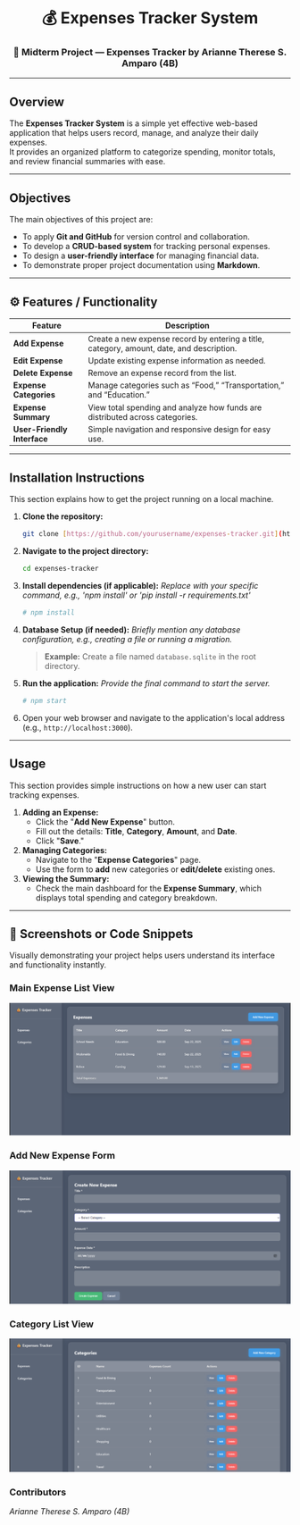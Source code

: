 <h1 align="center">💰 <b>Expenses Tracker System</b></h1>
<h3 align="center">🧾 Midterm Project — Expenses Tracker by <b>Arianne Therese S. Amparo (4B)</b></h3>

---

##  Overview

The **Expenses Tracker System** is a simple yet effective web-based application that helps users record, manage, and analyze their daily expenses.  
It provides an organized platform to categorize spending, monitor totals, and review financial summaries with ease.

---

##  Objectives

The main objectives of this project are:

- To apply **Git and GitHub** for version control and collaboration.
- To develop a **CRUD-based system** for tracking personal expenses.
- To design a **user-friendly interface** for managing financial data.
- To demonstrate proper project documentation using **Markdown**.

---

## ⚙️ Features / Functionality

| Feature | Description |
|----------|-------------|
|  **Add Expense** | Create a new expense record by entering a title, category, amount, date, and description. |
|  **Edit Expense** | Update existing expense information as needed. |
|  **Delete Expense** | Remove an expense record from the list. |
|  **Expense Categories** | Manage categories such as “Food,” “Transportation,” and “Education.” |
|  **Expense Summary** | View total spending and analyze how funds are distributed across categories. |
|  **User-Friendly Interface** | Simple navigation and responsive design for easy use. |

---

## Installation Instructions
This section explains how to get the project running on a local machine.

1.  **Clone the repository:**
    ```bash
    git clone [https://github.com/yourusername/expenses-tracker.git](https://github.com/yourusername/expenses-tracker.git)
    ```
2.  **Navigate to the project directory:**
    ```bash
    cd expenses-tracker
    ```
3.  **Install dependencies (if applicable):**
    *Replace with your specific command, e.g., 'npm install' or 'pip install -r requirements.txt'*
    ```bash
    # npm install 
    ```
4.  **Database Setup (if needed):**
    *Briefly mention any database configuration, e.g., creating a file or running a migration.*
    > **Example:** Create a file named `database.sqlite` in the root directory.

5.  **Run the application:**
    *Provide the final command to start the server.*
    ```bash
    # npm start
    ```
6.  Open your web browser and navigate to the application's local address (e.g., `http://localhost:3000`).

---

## Usage
This section provides simple instructions on how a new user can start tracking expenses.

1.  **Adding an Expense:**
    * Click the "**Add New Expense**" button.
    * Fill out the details: **Title**, **Category**, **Amount**, and **Date**.
    * Click "**Save**."
2.  **Managing Categories:**
    * Navigate to the "**Expense Categories**" page.
    * Use the form to **add** new categories or **edit/delete** existing ones.
3.  **Viewing the Summary:**
    * Check the main dashboard for the **Expense Summary**, which displays total spending and category breakdown.

---

## 📸 Screenshots or Code Snippets
Visually demonstrating your project helps users understand its interface and functionality instantly.

### Main Expense List View
![Screenshot of the Main Expense List](assets/expenses.png)

### Add New Expense Form
![Screenshot of the Add New Expense Form](assets/add.png)

### **Category List View**
![Screenshot of the Category Form](assets/category.png)

### Contributors 
*Arianne Therese S. Amparo (4B)* 
